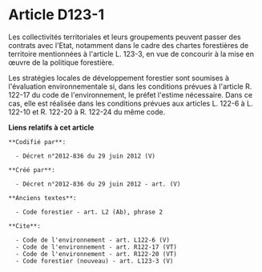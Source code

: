 # Article D123-1

Les collectivités territoriales et leurs groupements peuvent passer des contrats avec l'Etat, notamment dans le cadre des
chartes forestières de territoire mentionnées à l'article L. 123-3, en vue de concourir à la mise en œuvre de la politique
forestière. 

Les stratégies locales de développement forestier sont soumises à l'évaluation environnementale si, dans les conditions
prévues à l'article R. 122-17 du code de l'environnement, le préfet l'estime nécessaire. Dans ce cas, elle est réalisée dans
les conditions prévues aux articles L. 122-6 à L. 122-10 et R. 122-20 à R. 122-24 du même code.

**Liens relatifs à cet article**

	**Codifié par**:

	  - Décret n°2012-836 du 29 juin 2012 (V)

	**Créé par**:

	  - Décret n°2012-836 du 29 juin 2012 - art. (V)

	**Anciens textes**:

	  - Code forestier - art. L2 (Ab), phrase 2

	**Cite**:

	  - Code de l'environnement - art. L122-6 (V)
	  - Code de l'environnement - art. R122-17 (VT)
	  - Code de l'environnement - art. R122-20 (VT)
	  - Code forestier (nouveau) - art. L123-3 (V)
